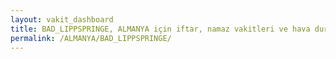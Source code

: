 ```yaml
---
layout: vakit_dashboard
title: BAD_LIPPSPRINGE, ALMANYA için iftar, namaz vakitleri ve hava durumu - ilçe/eyalet seç
permalink: /ALMANYA/BAD_LIPPSPRINGE/
---
```


<script type="text/javascript">
  var GLOBAL_COUNTRY = 'ALMANYA';
  var GLOBAL_CITY = 'BAD_LIPPSPRINGE';
  var GLOBAL_STATE = '';
  var lat = 72;
  var lon = 21;
</script>
